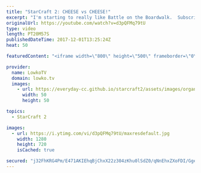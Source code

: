 ```yaml
---
title: "StarCraft 2: CHEESE vs CHEESE!"
excerpt: "I'm starting to really like Battle on the Boardwalk.  Subscribe for more videos: http://lowko.tv/youtube The Double Cheese rush: https://goo.gl/dGUuCF  An awesome match of Protoss versus Protoss. One of the players opens up with a Nexus first at the Gold Base, but also starts off with a Canon Rush. His"
originalUrl: https://youtube.com/watch?v=d3pQFMq79tU
type: video
length: PT20M57S
publishedDateTime: 2017-12-01T13:25:24Z
heat: 50

featuredContent: "<iframe width=\"800\" height=\"500\" frameborder=\"0\" src=\"https://www.youtube.com/embed/d3pQFMq79tU\" allow=\"accelerometer; autoplay; encrypted-media; gyroscope; picture-in-picture\" allowfullscreen></iframe>"

provider:
  name: LowkoTV
  domain: lowko.tv
  images:
    - url: https://everyday-cc.github.io/starcraft2/assets/images/organizations/lowko.tv-50x50.jpg
      width: 50
      height: 50

topics:
  - StarCraft 2

images:
  - url: https://i.ytimg.com/vi/d3pQFMq79tU/maxresdefault.jpg
    width: 1280
    height: 720
    isCached: true

secured: "j32FhKRG4Pm/E471AKIEhqBjChxX22z304zKhu0lSdZ0/qNnEhxZXoFDI/GgeI9sl3IIjfxudjP63UYdMvnhXfj2wmGSI4P5ItovZ8gHLgYmBnQhVKq6SasVJRWhBgoGRFZG9esoHA/Ny+SlfgImAQx8hTufTQMhDH9rqGpmWKK2AP96aD2RYuWq1P4Kcx1IDC+PM3B8D+Ydz+rI4O+dlb/0EVfIrPc2VF9MXsIRxqzvfAWvcd7sIgP1wp9EF9qY24SH5mg/lbz3eyEaStFzbNBaw5qllYj3HH28DRtKbmY1sxhE++VUpbe7BC7J0B9O/9rWlPPbWBEyokq+qfzMa/q+NqFn306IaHsjAofxq9RJzxA7793xRZlxVrgG9iqzUPmXFmtBbKrqBUqCr5XL75Hd/e9tYOkSPCkuIavitt6tAypRt46l3Y2orogjzGz/;rE1wPQrBMfRri/50Kg7OWg=="
---
```


